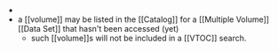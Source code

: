 -
- a [[volume]] may be listed in the [[Catalog]] for a [[Multiple Volume]] [[Data Set]] that hasn't been accessed (yet)
	- such [[volume]]s will not be included in a [[VTOC]] search.